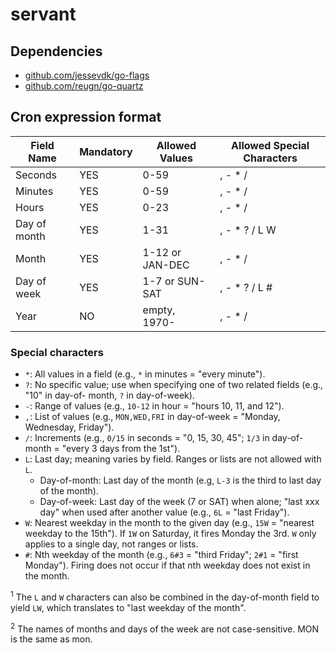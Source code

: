 # servant

## Dependencies

- [github.com/jessevdk/go-flags](https://github.com/jessevdk/go-flags)
- [github.com/reugn/go-quartz](https://github.com/reugn/go-quartz)

## Cron expression format

| Field Name   | Mandatory | Allowed Values  | Allowed Special Characters |
|--------------|-----------|-----------------|----------------------------|
| Seconds      | YES       | 0-59            | , - * /                    |
| Minutes      | YES       | 0-59            | , - * /                    |
| Hours        | YES       | 0-23            | , - * /                    |
| Day of month | YES       | 1-31            | , - * ? / L W              |
| Month        | YES       | 1-12 or JAN-DEC | , - * /                    |
| Day of week  | YES       | 1-7 or SUN-SAT  | , - * ? / L #              |
| Year         | NO        | empty, 1970-    | , - * /                    |

### Special characters

- `*`: All values in a field (e.g., `*` in minutes = "every minute").
- `?`: No specific value; use when specifying one of two related fields (e.g., "10" in day-of- month, `?` in
  day-of-week).
- `-`: Range of values (e.g., `10-12` in hour = "hours 10, 11, and 12").
- `,`: List of values (e.g., `MON,WED,FRI` in day-of-week = "Monday, Wednesday, Friday").
- `/`: Increments (e.g., `0/15` in seconds = "0, 15, 30, 45"; `1/3` in day-of-month = "every 3 days from the 1st").
- `L`: Last day; meaning varies by field. Ranges or lists are not allowed with `L`.
  - Day-of-month: Last day of the month (e.g, `L-3` is the third to last day of the month).
  - Day-of-week: Last day of the week (7 or SAT) when alone; "last xxx day" when used after
    another value (e.g., `6L` = "last Friday").
- `W`: Nearest weekday in the month to the given day (e.g., `15W` = "nearest weekday to the 15th"). If `1W` on
  Saturday, it fires Monday the 3rd. `W` only applies to a single day, not ranges or lists.
- `#`: Nth weekday of the month (e.g., `6#3` = "third Friday"; `2#1` = "first Monday"). Firing does not occur if
  that nth weekday does not exist in the month.

<sup>1</sup> The `L` and `W` characters can also be combined in the day-of-month field to yield `LW`, which
translates to "last weekday of the month".

<sup>2</sup> The names of months and days of the week are not case-sensitive. MON is the same as mon.

